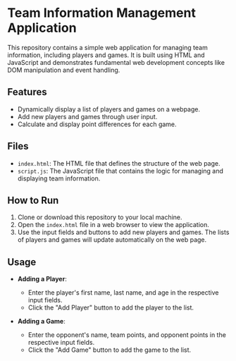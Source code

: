 # Team Information Management Application

This repository contains a simple web application for managing team information, including players and games. It is built using HTML and JavaScript and demonstrates fundamental web development concepts like DOM manipulation and event handling.

## Features

- Dynamically display a list of players and games on a webpage.
- Add new players and games through user input.
- Calculate and display point differences for each game.

## Files

- `index.html`: The HTML file that defines the structure of the web page.
- `script.js`: The JavaScript file that contains the logic for managing and displaying team information.

## How to Run

1. Clone or download this repository to your local machine.
2. Open the `index.html` file in a web browser to view the application.
3. Use the input fields and buttons to add new players and games. The lists of players and games will update automatically on the web page.

## Usage

- **Adding a Player**: 
  - Enter the player's first name, last name, and age in the respective input fields.
  - Click the "Add Player" button to add the player to the list.

- **Adding a Game**:
  - Enter the opponent's name, team points, and opponent points in the respective input fields.
  - Click the "Add Game" button to add the game to the list.
